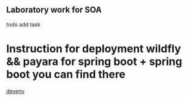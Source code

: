 ## Laboratory work for SOA

todo add task

# Instruction for deployment wildfly && payara for spring boot + spring boot you can find there
[devenv](./devenv/Readme.md)